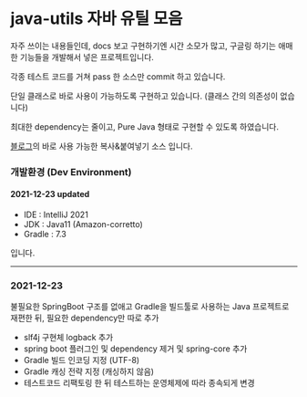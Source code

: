 # java-utils 자바 유틸 모음
자주 쓰이는 내용들인데, docs 보고 구현하기엔 시간 소모가 많고, 
구글링 하기는 애매한 기능들을 개발해서 넣은 프로젝트입니다.

각종 테스트 코드를 거쳐 pass 한 소스만 commit 하고 있습니다.

단일 클래스로 바로 사용이 가능하도록 구현하고 있습니다. (클래스 간의 의존성이 없습니다)

최대한 dependency는 줄이고, Pure Java 형태로 구현할 수 있도록 하였습니다.


[블로그](https://sunghs.tistory.com/category/Copy%26Paste)의 바로 사용 가능한 복사&붙여넣기 소스 입니다.

### 개발환경 (Dev Environment)
#### 2021-12-23 updated
- IDE : IntelliJ 2021
- JDK : Java11 (Amazon-corretto)
- Gradle : 7.3

입니다.


---
### 2021-12-23
불필요한 SpringBoot 구조를 없애고 Gradle을 빌드툴로 사용하는 Java 프로젝트로 재편한 뒤, 필요한 dependency만 따로 추가
- slf4j 구현체 logback 추가
- spring boot 플러그인 및 dependency 제거 및 spring-core 추가
- Gradle 빌드 인코딩 지정 (UTF-8)
- Gradle 캐싱 전략 지정 (캐싱하지 않음)
- 테스트코드 리팩토링 한 뒤 테스트하는 운영체제에 따라 종속되게 변경